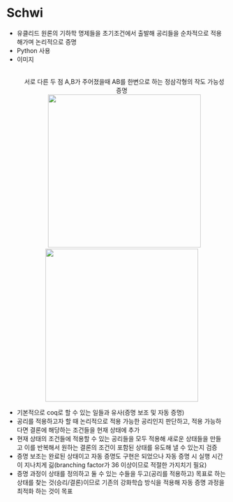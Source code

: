 # Schwi

* 유클리드 원론의 기하학 명제들을 초기조건에서 출발해 공리들을 순차적으로 적용해가며 논리적으로 증명  
* Python 사용  
* 이미지  
  <p align="center">
    서로 다른 두 점 A,B가 주어졌을때 AB를 한변으로 하는 정삼각형의 작도 가능성 증명  
    <img src="https://raw.githubusercontent.com/mori-inj/temp_md/master/geo.jpg" width="350"/>
    <img src="https://raw.githubusercontent.com/mori-inj/temp_md/master/geo_result.jpg" width="350"/>
  </p>
* 기본적으로 coq로 할 수 있는 일들과 유사(증명 보조 및 자동 증명)  
* 공리를 적용하고자 할 때 논리적으로 적용 가능한 공리인지 판단하고, 적용 가능하다면 결론에 해당하는 조건들을 현재 상태에 추가  
* 현재 상태의 조건들에 적용할 수 있는 공리들을 모두 적용해 새로운 상태들을 만들고 이를 반복해서 원하는 결론의 조건이 포함된 상태를 유도해 낼 수 있는지 검증  
* 증명 보조는 완료된 상태이고 자동 증명도 구현은 되었으나 자동 증명 시 실행 시간이 지나치게 긺(branching factor가 36 이상이므로 적절한 가지치기 필요)  
* 증명 과정이 상태를 정의하고 둘 수 있는 수들을 두고(공리를 적용하고) 목표로 하는 상태를 찾는 것(승리/결론)이므로 기존의 강화학습 방식을 적용해 자동 증명 과정을 최적화 하는 것이 목표  
